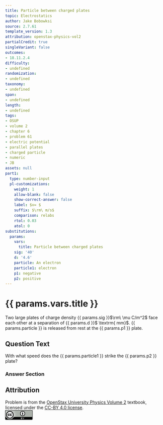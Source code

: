 ```yaml
---
title: Particle between charged plates
topic: Electrostatics
author: Jake Bobowksi
source: 2.7.61
template_version: 1.3
attribution: openstax-physics-vol2
partialCredit: true
singleVariant: false
outcomes:
- 18.11.2.4
difficulty:
- undefined
randomization:
- undefined
taxonomy:
- undefined
span:
- undefined
length:
- undefined
tags:
- OSUP
- volume 2
- chapter 6
- problem 61
- electric potential
- parallel plates
- charged particle
- numeric
- JB
assets: null
part1:
  type: number-input
  pl-customizations:
    weight: 1
    allow-blank: false
    show-correct-answer: false
    label: $v= $
    suffix: $\rm\ m/s$
    comparison: relabs
    rtol: 0.03
    atol: 0
substitutions:
  params:
    vars:
      title: Particle between charged plates
    sig: '40'
    d: '4.6'
    particle: An electron
    particle1: electron
    p1: negative
    p2: positive
---
```

# {{ params.vars.title }}
Two large plates of charge density {{ params.sig }}$\rm\ \mu C/m^2$ face each other at a separation of {{ params.d }}$ \textrm{ mm}$.
{{ params.particle }} is released from rest at the {{ params.p1 }} plate.

## Question Text

With what speed does the {{ params.particle1 }} strike the {{ params.p2 }} plate?

### Answer Section

## Attribution

Problem is from the [OpenStax University Physics Volume 2](https://openstax.org/details/books/university-physics-volume-2) textbook, licensed under the [CC-BY 4.0 license](https://creativecommons.org/licenses/by/4.0/).<br>![Image representing the Creative Commons 4.0 BY license.](https://raw.githubusercontent.com/firasm/bits/master/by.png)
